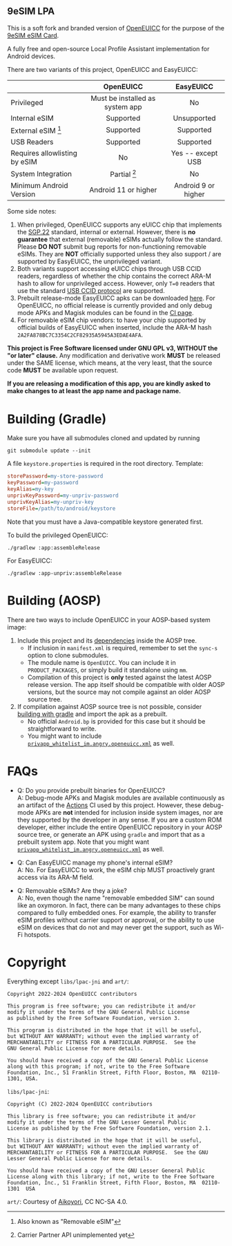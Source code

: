 9eSIM LPA
---

This is a soft fork and branded version of [OpenEUICC](https://gitea.angry.im/PeterCxy/OpenEUICC) for the purpose of the [9eSIM eSIM Card](https://www.9esim.com).

A fully free and open-source Local Profile Assistant implementation for Android devices.

There are two variants of this project, OpenEUICC and EasyEUICC:

|                               |            OpenEUICC            |      EasyEUICC      |
| :---------------------------- | :-----------------------------: | :-----------------: |
| Privileged                    | Must be installed as system app |         No          |
| Internal eSIM                 |            Supported            |     Unsupported     |
| External eSIM [^1]            |            Supported            |      Supported      |
| USB Readers                   |            Supported            |      Supported      |
| Requires allowlisting by eSIM |               No                |  Yes -- except USB  |
| System Integration            |          Partial [^2]           |         No          |
| Minimum Android Version       |      Android 11 or higher       | Android 9 or higher |

[^1]: Also known as "Removable eSIM"
[^2]: Carrier Partner API unimplemented yet

Some side notes:

1. When privileged, OpenEUICC supports any eUICC chip that implements the [SGP.22] standard, internal or external.
   However, there is **no guarantee** that external (removable) eSIMs actually follow the standard.
   Please **DO NOT** submit bug reports for non-functioning removable eSIMs.
   They are **NOT** officially supported unless they also support / are supported by EasyEUICC, the unprivileged variant.
2. Both variants support accessing eUICC chips through USB CCID readers,
   regardless of whether the chip contains the correct ARA-M hash to allow for unprivileged access.
   However, only `T=0` readers that use the standard [USB CCID protocol][usb-ccid] are supported.
3. Prebuilt release-mode EasyEUICC apks can be downloaded [here][releases].
   For OpenEUICC, no official release is currently provided and only debug mode APKs and Magisk modules can be found in the [CI page][actions].
4. For removable eSIM chip vendors: to have your chip supported by official builds of EasyEUICC when inserted,
   include the ARA-M hash `2A2FA878BC7C3354C2CF82935A5945A3EDAE4AFA`.

[sgp.22]: https://www.gsma.com/solutions-and-impact/technologies/esim/gsma_resources/sgp-22-v2-2-2/ "SGP.22 v2.2.2"
[usb-ccid]: https://en.wikipedia.org/wiki/CCID_%28protocol%29 "USB CCID Protocol"
[releases]: https://gitea.angry.im/PeterCxy/OpenEUICC/releases "EasyEUICC Releases"
[actions]: https://gitea.angry.im/PeterCxy/OpenEUICC/actions "OpenEUICC Actions"

**This project is Free Software licensed under GNU GPL v3, WITHOUT the "or later" clause.**
Any modification and derivative work **MUST** be released under the SAME license, which means, at the very least, that the source code **MUST** be available upon request.

**If you are releasing a modification of this app, you are kindly asked to make changes to at least the app name and package name.**

# Building (Gradle)

Make sure you have all submodules cloned and updated by running

```shell
git submodule update --init
```

A file `keystore.properties` is required in the root directory. Template:

```ini
storePassword=my-store-password
keyPassword=my-password
keyAlias=my-key
unprivKeyPassword=my-unpriv-password
unprivKeyAlias=my-unpriv-key
storeFile=/path/to/android/keystore
```

Note that you must have a Java-compatible keystore generated first.

To build the privileged OpenEUICC:

```shell
./gradlew :app:assembleRelease
```

For EasyEUICC:

```shell
./gradlew :app-unpriv:assembleRelease
```

# Building (AOSP)

There are two ways to include OpenEUICC in your AOSP-based system image:

1. Include this project and its [dependencies](https://gitea.angry.im/PeterCxy/android_prebuilts_openeuicc-deps) inside the AOSP tree.
   - If inclusion in `manifest.xml` is required, remember to set the `sync-s` option to clone submodules.
   - The module name is `OpenEUICC`. You can include it in `PRODUCT_PACKAGES`, or simply build it standalone using `mm`.
   - Compilation of this project is **only** tested against the latest AOSP release version. The app itself should be compatible with older AOSP versions, but the source may not compile against an older AOSP source tree.
2. If compilation against AOSP source tree is not possible, consider [building with gradle](#building-gradle) and import the apk as a prebuilt.
   - No official `Android.bp` is provided for this case but it should be straightforward to write.
   - You might want to include [`privapp_whitelist_im.angry.openeuicc.xml`] as well.

[`privapp_whitelist_im.angry.openeuicc.xml`]: privapp_whitelist_im.angry.openeuicc.xml "OpenEUICC Privapp Whitelist"

# FAQs

- Q: Do you provide prebuilt binaries for OpenEUICC? \
  A: Debug-mode APKs and Magisk modules are available continuously as an artifact of the [Actions] CI used by this project. However, these debug-mode APKs are **not** intended for inclusion inside system images, nor are they supported by the developer in any sense. If you are a custom ROM developer, either include the entire OpenEUICC repository in your AOSP source tree, or generate an APK using `gradle` and import that as a prebuilt system app. Note that you might want [`privapp_whitelist_im.angry.openeuicc.xml`] as well.

- Q: Can EasyEUICC manage my phone's internal eSIM? \
  A: No. For EasyEUICC to work, the eSIM chip MUST proactively grant access via its ARA-M field.

- Q: Removable eSIMs? Are they a joke? \
  A: No, even though the name "removable embedded SIM" can sound like an oxymoron. In fact, there can be many advantages to these chips compared to fully embedded ones. For example, the ability to transfer eSIM profiles without carrier support or approval, or the ability to use eSIM on devices that do not and may never get the support, such as Wi-Fi hotspots.

# Copyright

Everything except `libs/lpac-jni` and `art/`:

```
Copyright 2022-2024 OpenEUICC contributors

This program is free software; you can redistribute it and/or
modify it under the terms of the GNU General Public License
as published by the Free Software Foundation, version 3.

This program is distributed in the hope that it will be useful,
but WITHOUT ANY WARRANTY; without even the implied warranty of
MERCHANTABILITY or FITNESS FOR A PARTICULAR PURPOSE.  See the
GNU General Public License for more details.

You should have received a copy of the GNU General Public License
along with this program; if not, write to the Free Software
Foundation, Inc., 51 Franklin Street, Fifth Floor, Boston, MA  02110-1301, USA.
```

`libs/lpac-jni`:

```
Copyright (C) 2022-2024 OpenEUICC contributiors

This library is free software; you can redistribute it and/or
modify it under the terms of the GNU Lesser General Public
License as published by the Free Software Foundation, version 2.1.

This library is distributed in the hope that it will be useful,
but WITHOUT ANY WARRANTY; without even the implied warranty of
MERCHANTABILITY or FITNESS FOR A PARTICULAR PURPOSE.  See the GNU
Lesser General Public License for more details.

You should have received a copy of the GNU Lesser General Public
License along with this library; if not, write to the Free Software
Foundation, Inc., 51 Franklin Street, Fifth Floor, Boston, MA  02110-1301  USA
```

`art/`: Courtesy of [Aikoyori](https://github.com/Aikoyori), CC NC-SA 4.0.

